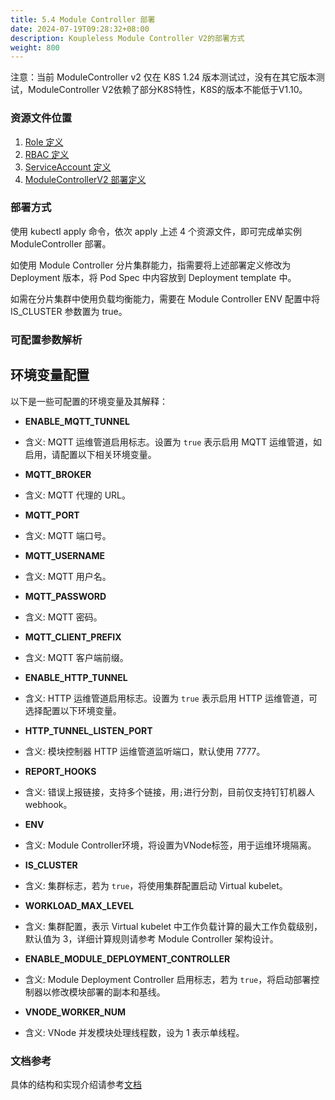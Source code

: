 ```yaml
---
title: 5.4 Module Controller 部署
date: 2024-07-19T09:28:32+08:00
description: Koupleless Module Controller V2的部署方式
weight: 800
---
```


注意：当前 ModuleController v2 仅在 K8S 1.24 版本测试过，没有在其它版本测试，ModuleController V2依赖了部分K8S特性，K8S的版本不能低于V1.10。

### 资源文件位置

1. [Role 定义](https://github.com/koupleless/virtual-kubelet/blob/main/samples/rabc/base_service_account_cluster_role.yaml)
2. [RBAC 定义](https://github.com/koupleless/virtual-kubelet/blob/main/samples/rabc/base_service_account_cluster_role_binding.yaml)
3. [ServiceAccount 定义](https://github.com/koupleless/virtual-kubelet/blob/main/samples/rabc/base_service_account.yaml)
4. [ModuleControllerV2 部署定义](https://github.com/koupleless/module-controller/blob/main/samples/module_controller_pod.yaml)

### 部署方式

使用 kubectl apply 命令，依次 apply 上述 4 个资源文件，即可完成单实例 ModuleController 部署。

如使用 Module Controller 分片集群能力，指需要将上述部署定义修改为 Deployment 版本，将 Pod Spec 中内容放到 Deployment template 中。

如需在分片集群中使用负载均衡能力，需要在 Module Controller ENV 配置中将 IS_CLUSTER 参数置为 true。

### 可配置参数解析

## 环境变量配置

以下是一些可配置的环境变量及其解释：

- **ENABLE_MQTT_TUNNEL**
- 含义: MQTT 运维管道启用标志。设置为 `true` 表示启用 MQTT 运维管道，如启用，请配置以下相关环境变量。

- **MQTT_BROKER**
- 含义: MQTT 代理的 URL。

- **MQTT_PORT**
- 含义: MQTT 端口号。

- **MQTT_USERNAME**
- 含义: MQTT 用户名。

- **MQTT_PASSWORD**
- 含义: MQTT 密码。

- **MQTT_CLIENT_PREFIX**
- 含义: MQTT 客户端前缀。

- **ENABLE_HTTP_TUNNEL**
- 含义: HTTP 运维管道启用标志。设置为 `true` 表示启用 HTTP 运维管道，可选择配置以下环境变量。

- **HTTP_TUNNEL_LISTEN_PORT**
- 含义: 模块控制器 HTTP 运维管道监听端口，默认使用 7777。

- **REPORT_HOOKS**
- 含义: 错误上报链接，支持多个链接，用`;`进行分割，目前仅支持钉钉机器人 webhook。

- **ENV**
- 含义: Module Controller环境，将设置为VNode标签，用于运维环境隔离。

- **IS_CLUSTER**
- 含义: 集群标志，若为 `true`，将使用集群配置启动 Virtual kubelet。

- **WORKLOAD_MAX_LEVEL**
- 含义: 集群配置，表示 Virtual kubelet 中工作负载计算的最大工作负载级别，默认值为 3，详细计算规则请参考 Module Controller 架构设计。

- **ENABLE_MODULE_DEPLOYMENT_CONTROLLER**
- 含义: Module Deployment Controller 启用标志，若为 `true`，将启动部署控制器以修改模块部署的副本和基线。

- **VNODE_WORKER_NUM**
- 含义: VNode 并发模块处理线程数，设为 1 表示单线程。

### 文档参考

具体的结构和实现介绍请参考[文档](/docs/contribution-guidelines/module-controller-v2/architecture/)

<br/>
<br/>
